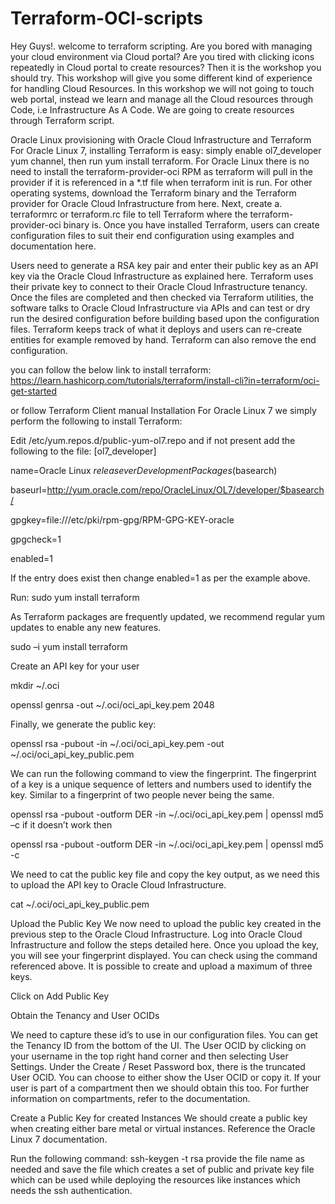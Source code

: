 # Terraform-OCI-scripts
Hey Guys!. welcome to terraform scripting. Are you bored with managing your cloud environment via Cloud portal? Are you tired with clicking icons repeatedly in Cloud portal to create resources? Then it is the workshop you should try. This workshop will give you some different kind of experience for handling Cloud Resources. In this workshop we will not going to touch web portal, instead we learn and manage all the Cloud resources through Code, i.e Infrastructure As A Code. We are going to create resources through Terraform script. 

Oracle Linux provisioning with Oracle Cloud Infrastructure and Terraform
For Oracle Linux 7, installing Terraform is easy: simply enable ol7_developer yum channel, then run yum install terraform. For Oracle Linux there is no need to install the terraform-provider-oci RPM as terraform will pull in the provider if it is referenced in a *.tf file when terraform init is run. For other operating systems, download the Terraform binary and the Terraform provider for Oracle Cloud Infrastructure from here. Next, create a. terraformrc or terraform.rc file to tell Terraform where the terraform-provider-oci binary is. Once you have installed Terraform, users can create configuration files to suit their end configuration using examples and documentation here.
 
Users need to generate a RSA key pair and enter their public key as an API key via the Oracle Cloud Infrastructure as explained here. Terraform uses their private key to connect to their Oracle Cloud Infrastructure tenancy. Once the files are completed and then checked via Terraform utilities, the software talks to Oracle Cloud Infrastructure via APIs and can test or dry run the desired configuration before building based upon the configuration files. Terraform keeps track of what it deploys and users can re-create entities for example removed by hand. Terraform can also remove the end configuration.

you can follow the below link to install terraform:
https://learn.hashicorp.com/tutorials/terraform/install-cli?in=terraform/oci-get-started

or follow Terraform Client manual Installation
For Oracle Linux 7 we simply perform the following to install Terraform:

Edit /etc/yum.repos.d/public-yum-ol7.repo and if not present add the following to the file:
[ol7_developer]

name=Oracle Linux $releasever Development Packages ($basearch)

baseurl=http://yum.oracle.com/repo/OracleLinux/OL7/developer/$basearch/

gpgkey=file:///etc/pki/rpm-gpg/RPM-GPG-KEY-oracle

gpgcheck=1

enabled=1

If the entry does exist then change enabled=1 as per the example above.

Run: sudo yum install terraform 


As Terraform packages are frequently updated, we recommend regular yum updates to enable any new features.

sudo –i
yum install terraform
 
 
 
Create an API key for your user

mkdir ~/.oci
 
openssl genrsa -out ~/.oci/oci_api_key.pem 2048
 
Finally, we generate the public key:

openssl rsa -pubout -in ~/.oci/oci_api_key.pem -out ~/.oci/oci_api_key_public.pem
 
We can run the following command to view the fingerprint. The fingerprint of a key is a unique sequence of letters and numbers used to identify the key. Similar to a fingerprint of two people never being the same.

openssl rsa -pubout -outform DER -in ~/.oci/oci_api_key.pem | openssl md5 –c
if it doesn’t work then

openssl rsa -pubout -outform DER -in ~/.oci/oci_api_key.pem | openssl md5 -c

 
We need to cat the public key file and copy the key output, as we need this to upload the API key to Oracle Cloud Infrastructure.

cat ~/.oci/oci_api_key_public.pem
 
 
Upload the Public Key
We now need to upload the public key created in the previous step to the Oracle Cloud Infrastructure. Log into Oracle Cloud Infrastructure and follow the steps detailed here. Once you upload the key, you will see your fingerprint displayed. You can check using the command referenced above. It is possible to create and upload a maximum of three keys.

 
Click on Add Public Key
 
 
Obtain the Tenancy and User OCIDs

We need to capture these id’s to use in our configuration files. You can get the Tenancy ID from the bottom of the UI. The User OCID by clicking on your username in the top right hand corner and then selecting User Settings. Under the Create / Reset Password box, there is the truncated User OCID. You can choose to either show the User OCID or copy it. If your user is part of a compartment then we should obtain this too. For further information on compartments, refer to the documentation.

Create a Public Key for created Instances
We should create a public key when creating either bare metal or virtual instances. Reference the Oracle Linux 7 documentation.
 
Run the following command: ssh-keygen -t rsa
provide the file name as needed and save the file which creates a set of public and private key file which can be used while deploying the resources like instances which needs the ssh authentication.

 


